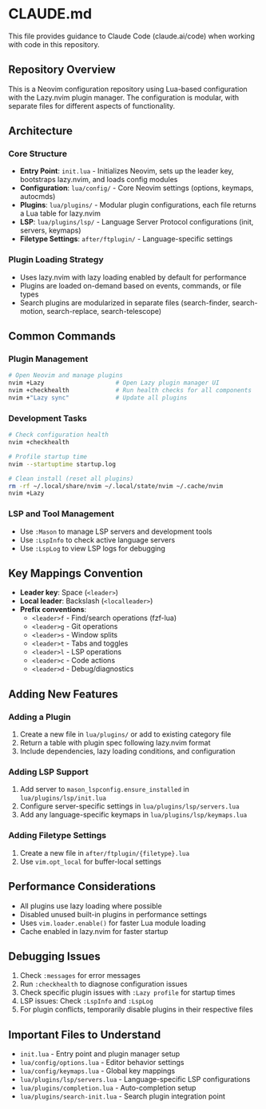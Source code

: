 # CLAUDE.md

This file provides guidance to Claude Code (claude.ai/code) when working with code in this repository.

## Repository Overview

This is a Neovim configuration repository using Lua-based configuration with the Lazy.nvim plugin manager. The configuration is modular, with separate files for different aspects of functionality.

## Architecture

### Core Structure
- **Entry Point**: `init.lua` - Initializes Neovim, sets up the leader key, bootstraps lazy.nvim, and loads config modules
- **Configuration**: `lua/config/` - Core Neovim settings (options, keymaps, autocmds)
- **Plugins**: `lua/plugins/` - Modular plugin configurations, each file returns a Lua table for lazy.nvim
- **LSP**: `lua/plugins/lsp/` - Language Server Protocol configurations (init, servers, keymaps)
- **Filetype Settings**: `after/ftplugin/` - Language-specific settings

### Plugin Loading Strategy
- Uses lazy.nvim with lazy loading enabled by default for performance
- Plugins are loaded on-demand based on events, commands, or file types
- Search plugins are modularized in separate files (search-finder, search-motion, search-replace, search-telescope)

## Common Commands

### Plugin Management
```bash
# Open Neovim and manage plugins
nvim +Lazy                    # Open Lazy plugin manager UI
nvim +checkhealth             # Run health checks for all components
nvim +"Lazy sync"             # Update all plugins
```

### Development Tasks
```bash
# Check configuration health
nvim +checkhealth

# Profile startup time
nvim --startuptime startup.log

# Clean install (reset all plugins)
rm -rf ~/.local/share/nvim ~/.local/state/nvim ~/.cache/nvim
nvim +Lazy
```

### LSP and Tool Management
- Use `:Mason` to manage LSP servers and development tools
- Use `:LspInfo` to check active language servers
- Use `:LspLog` to view LSP logs for debugging

## Key Mappings Convention

- **Leader key**: Space (`<leader>`)
- **Local leader**: Backslash (`<localleader>`)
- **Prefix conventions**:
  - `<leader>f` - Find/search operations (fzf-lua)
  - `<leader>g` - Git operations
  - `<leader>s` - Window splits
  - `<leader>t` - Tabs and toggles
  - `<leader>l` - LSP operations
  - `<leader>c` - Code actions
  - `<leader>d` - Debug/diagnostics

## Adding New Features

### Adding a Plugin
1. Create a new file in `lua/plugins/` or add to existing category file
2. Return a table with plugin spec following lazy.nvim format
3. Include dependencies, lazy loading conditions, and configuration

### Adding LSP Support
1. Add server to `mason_lspconfig.ensure_installed` in `lua/plugins/lsp/init.lua`
2. Configure server-specific settings in `lua/plugins/lsp/servers.lua`
3. Add any language-specific keymaps in `lua/plugins/lsp/keymaps.lua`

### Adding Filetype Settings
1. Create a new file in `after/ftplugin/{filetype}.lua`
2. Use `vim.opt_local` for buffer-local settings

## Performance Considerations

- All plugins use lazy loading where possible
- Disabled unused built-in plugins in performance settings
- Uses `vim.loader.enable()` for faster Lua module loading
- Cache enabled in lazy.nvim for faster startup

## Debugging Issues

1. Check `:messages` for error messages
2. Run `:checkhealth` to diagnose configuration issues
3. Check specific plugin issues with `:Lazy profile` for startup times
4. LSP issues: Check `:LspInfo` and `:LspLog`
5. For plugin conflicts, temporarily disable plugins in their respective files

## Important Files to Understand

- `init.lua` - Entry point and plugin manager setup
- `lua/config/options.lua` - Editor behavior settings
- `lua/config/keymaps.lua` - Global key mappings
- `lua/plugins/lsp/servers.lua` - Language-specific LSP configurations
- `lua/plugins/completion.lua` - Auto-completion setup
- `lua/plugins/search-init.lua` - Search plugin integration point